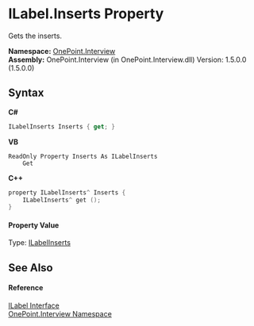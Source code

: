 # ILabel.Inserts Property 
 

Gets the inserts.

**Namespace:**&nbsp;<a href="N_OnePoint_Interview">OnePoint.Interview</a><br />**Assembly:**&nbsp;OnePoint.Interview (in OnePoint.Interview.dll) Version: 1.5.0.0 (1.5.0.0)

## Syntax

**C#**<br />
``` C#
ILabelInserts Inserts { get; }
```

**VB**<br />
``` VB
ReadOnly Property Inserts As ILabelInserts
	Get
```

**C++**<br />
``` C++
property ILabelInserts^ Inserts {
	ILabelInserts^ get ();
}
```


#### Property Value
Type: <a href="T_OnePoint_Interview_ILabelInserts">ILabelInserts</a>

## See Also


#### Reference
<a href="T_OnePoint_Interview_ILabel">ILabel Interface</a><br /><a href="N_OnePoint_Interview">OnePoint.Interview Namespace</a><br />